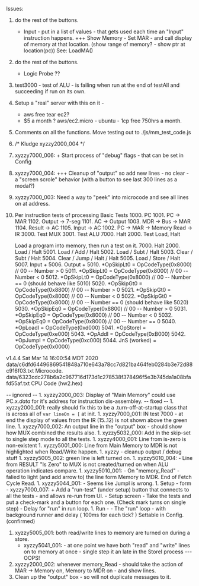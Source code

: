 
Issues:

1. do the rest of the buttons.
	- Input - put in a list of values - that gets used each time an "Input" instruction happens.
		+++ Show Memory - Set MAR - and call display of memory at that location. (show range of memory? - show ptr at location(pc))  See: LoadMA()

1. do the rest of the buttons.
	- Logic Probe ??



1. test3000 - test of ALU - is failing when run at the end of testAll and succeeding if run on its own.

1. Setup a "real" server with this on it - 
	- aws free tear ec2?
	- $5 a month ?
	aws/ec2.micro - ubuntu - 1cp free 750hrs a month.








1. Comments on all the functions.   Move testing out to ./js/mm_test_code.js
1. /* Kludge xyzzy2000_004 */
1. xyzzy7000_006: + Start process of "debug" flags - that can be set in Config
1. xyzzy7000_004: +++ Cleanup of "output" so add new lines - no clear - a "screen scrole" behavior (with a button to see last 300 lines as a modal?)
1. xyzzy7000_003: Need a way to "peek" into microcode and see all lines on at address.









































































1. Per instruction tests of processing
	Basic Tests
	1000. PC
	1001. PC -> MAR
	1102. Output -> 7-seg
	1101. AC -> Output
	1003. MDR -> Bus -> MAR 
	1104. Result -> AC
	1105. Input -> AC
	1002. PC -> MAR -> Memory Read -> IR
	3000. Test MUX
	3001. Test ALU
	7000. Halt
	2000. Test Load, Halt

	Load a program into memory, then run a test on it.
	7000. Halt
	2000. Load / Halt
	5001. Load / Add / Halt
	5002. Load / Subt / Halt
	5003. Clear / Subt / Halt
	5004. Clear / Jump / Halt / Halt
	5005. Load / Store / Halt 
	5007. Input +
	5006. Output +
	5010. *OpSkipLt0    = OpCodeType(0x8000) // 00 -- Number > 0
	5011. *OpSkipLt0    = OpCodeType(0x8000) // 00 -- Number < 0
	5012. *OpSkipLt0    = OpCodeType(0x8000) // 00 -- Number == 0 (should behave like 5010)
	5020. *OpSkipGt0    = OpCodeType(0x8800) // 00 -- Number > 0
	5021. *OpSkipGt0    = OpCodeType(0x8000) // 00 -- Number < 0
	5022. *OpSkipGt0    = OpCodeType(0x8000) // 00 -- Number == 0 (should behave like 5020)
	5030. *OpSkipEq0    = OpCodeType(0x8800) // 00 -- Number > 0
	5031. *OpSkipEq0    = OpCodeType(0x8000) // 00 -- Number < 0
	5032. *OpSkipEq0    = OpCodeType(0x8000) // 00 -- Number == 0 
    5040. *OpLoadI      = OpCodeType(0xd000)
    5041. *OpStoreI     = OpCodeType(0xe000)
    5043. *OpAddI       = OpCodeType(0xB000)
    5042. *OpJumpI      = OpCodeType(0xc000)
    5044. JnS (worked)  = OpCodeType(0x0000)

v1.4.4 Sat Mar 14 16:00:54 MDT 2020
data/c6dfd64496869541848a710e643a78cc7d821ba464feb0284b3e72d88c916f03.txt Microcode.
data/6323cdc278b6a2c967716d173d1c278538f378496f5e3b745da1a08bfafd55af.txt CPU Code (hw2.hex)

-- ignored --
	1. xyzzy2000_003: Display of "Main Memory" could use PC.x._data_ for it's address for instruction dis-assembley.
-- fixed --
	1. xyzzy2000_001: really should fix this to be a .turn-off-at-startup class that is across all of `var lineOn = [` at init.
	1. xyzzy7000_001: IN test 7000 - at end the display of values from the IR (15..12) is not shown above the green line.
	1. xyzzy7000_002: An output line in the "output" box - should show how MUX combined the results also.
	1. xyzzy5032_000: Add in the skip-set to single step mode to all the tests.
	1. xyzzy4000_001: Line from is-zero is non-existent
		<g id="id_is_zero_to_mux" class="x-off-at-start">
	1. xyzzy5001_000: Line from Main Memory to MDR is not highlighted when Read/Write happen.
	1. xyzzy - cleanup output / debug stuff
	1. xyzzy5005_002: green line is left turned on.
	1. xyzzy5010_004: - Line from RESULT "Is Zero" to MUX is not created/turned on when ALU operation indicates compare.
	1. xyzzy5010_001: - On "memory_Read" - falied to light (and add arrow to) the line form Memory to MDR. End of Fetch Cycle Read.
	1. xyzzy5044_001: - Seems like JumpI is wrong.
	1. Setup - form
		- xyzzy7000_007: + Add a "run-test" (under setup) button that connects to all the tests - and allows re-run from UI.
		- Setup screen
			- Take the tests and put a check-mark and a button for each one. (Check mark turns on single step)
			- Delay for "run" in run loop.
	1. Run - 
			- The "run" loop - with background runner and delay ( 100ms for each tick? )  Settable in Config.
(confirmed)
1. xyzzy5005_001: both read/write lines to memory are turned on during a store.
	- xyzzy5041_001: - at one point we have both "read" and "write" lines on to memory at once - single step it an late in the StoreI process --- OOPS!
1. xyzzy2000_002: whenever memory_Read - should take the action of MAR -> Memory on, Memory to MDR on - and show lines.
1. Clean up the "output" box - so will not duplicate messages to it.
